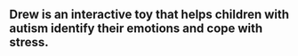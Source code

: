 ## Drew is an interactive toy that helps children with autism identify their emotions and cope with stress.
